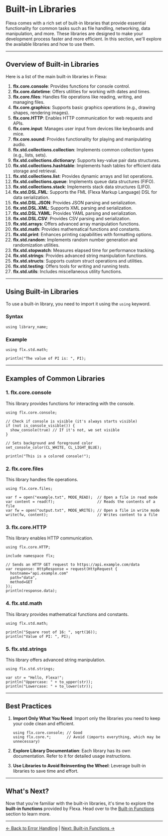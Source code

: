 # Built-in Libraries

Flexa comes with a rich set of built-in libraries that provide essential functionality for common tasks such as file handling, networking, data manipulation, and more. These libraries are designed to make your development process faster and more efficient. In this section, we'll explore the available libraries and how to use them.

---

## Overview of Built-in Libraries

Here is a list of the main built-in libraries in Flexa:

1. **flx.core.console**: Provides functions for console control.
2. **flx.core.datetime**: Offers utilities for working with dates and times.
3. **flx.core.files**: Handles file operations like reading, writing, and managing files.
4. **flx.core.graphics**: Supports basic graphics operations (e.g., drawing shapes, rendering images).
5. **flx.core.HTTP**: Enables HTTP communication for web requests and APIs.
6. **flx.core.input**: Manages user input from devices like keyboards and mice.
7. **flx.core.sound**: Provides functionality for playing and manipulating audio.
8. **flx.std.collections.collection**: Implements common collection types (e.g., lists, sets).
9. **flx.std.collections.dictionary**: Supports key-value pair data structures.
10. **flx.std.collections.hashtable**: Implements hash tables for efficient data storage and retrieval.
11. **flx.std.collections.list**: Provides dynamic arrays and list operations.
12. **flx.std.collections.queue**: Implements queue data structures (FIFO).
13. **flx.std.collections.stack**: Implements stack data structures (LIFO).
14. **flx.std.DSL.FML**: Supports the FML (Flexa Markup Language) DSL for data serialization.
15. **flx.std.DSL.JSON**: Provides JSON parsing and serialization.
16. **flx.std.DSL.XML**: Supports XML parsing and serialization.
17. **flx.std.DSL.YAML**: Provides YAML parsing and serialization.
17. **flx.std.DSL.CSV**: Provides CSV parsing and serialization.
18. **flx.std.arrays**: Offers advanced array manipulation functions.
19. **flx.std.math**: Provides mathematical functions and constants.
20. **flx.std.print**: Enhances printing capabilities with formatting options.
21. **flx.std.random**: Implements random number generation and randomization utilities.
22. **flx.std.stopwatch**: Measures elapsed time for performance tracking.
23. **flx.std.strings**: Provides advanced string manipulation functions.
24. **flx.std.structs**: Supports custom struct operations and utilities.
25. **flx.std.testing**: Offers tools for writing and running tests.
26. **flx.std.utils**: Includes miscellaneous utility functions.

---

## Using Built-in Libraries

To use a built-in library, you need to import it using the `using` keyword.

### Syntax
```flexa
using library_name;
```

### Example
```flexa
using flx.std.math;

println("The value of PI is: ", PI);
```

---

## Examples of Common Libraries

### 1. **flx.core.console**
This library provides functions for interacting with the console.

```flexa
using flx.core.console;

// Check if console is visible (it's always starts visible)
if (not is_console_visible()) {
  show_console(true) // If it's not, we set visible
}

// Sets background and foreground color
set_console_color(CL_WHITE, CL_LIGHT_BLUE);

println("This is a colored console!");
```

### 2. **flx.core.files**
This library handles file operations.

```flexa
using flx.core.files;

var f = open("example.txt", MODE_READ);  // Open a file in read mode
var content = read(f);                   // Reads the contents of a file
var fw = open("output.txt", MODE_WRITE); // Open a file in write mode
write(fw, content);                      // Writes content to a file
```

### 3. **flx.core.HTTP**
This library enables HTTP communication.

```flexa
using flx.core.HTTP;

include namespace flx;

// Sends an HTTP GET request to https://api.example.com/data
var response: HttpResponse = request(HttpRequest {
  hostname="api.example.com"
  path="data",
  method=GET
});
println(response.data);
```

### 4. **flx.std.math**
This library provides mathematical functions and constants.

```flexa
using flx.std.math;

println("Square root of 16: ", sqrt(16));
println("Value of PI: ", PI);
```

### 5. **flx.std.strings**
This library offers advanced string manipulation.

```flexa
using flx.std.strings;

var str = "Hello, Flexa!";
println("Uppercase: " + to_upper(str));
println("Lowercase: " + to_lower(str));
```

---

## Best Practices

1. **Import Only What You Need**: Import only the libraries you need to keep your code clean and efficient.
   ```flexa
   using flx.core.console; // Good
   using flx.core.*;       // Avoid (imports everything, which may be unnecessary)
   ```

2. **Explore Library Documentation**: Each library has its own documentation. Refer to it for detailed usage instructions.

3. **Use Libraries to Avoid Reinventing the Wheel**: Leverage built-in libraries to save time and effort.

---

## What's Next?

Now that you're familiar with the built-in libraries, it's time to explore the **built-in functions** provided by Flexa. Head over to the [Built-in Functions](built-in-functions) section to learn more.

---

[← Back to Error Handling](error-handling) | [Next: Built-in Functions →](built-in-functions)
